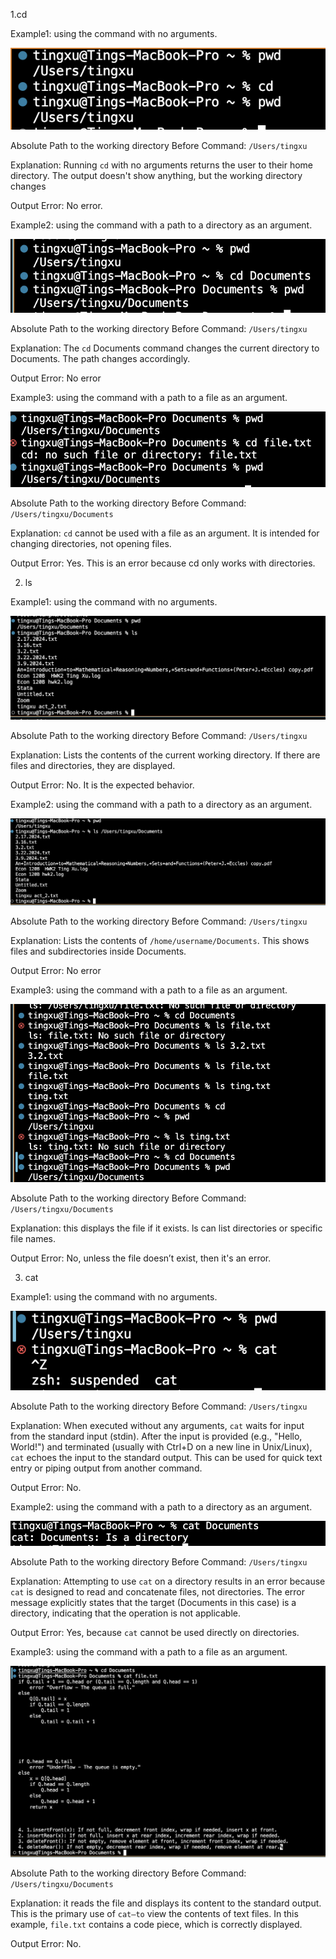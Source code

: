 1.cd

Example1: using the command with no arguments.

![Image](p1.png)

Absolute Path to the working directory Before Command:  `/Users/tingxu`

Explanation: Running `cd` with no arguments returns the user to their home directory. The output doesn't show anything, but the working directory changes

Output Error: No error.


Example2: using the command with a path to a directory as an argument.

![Image](p2.png)

Absolute Path to the working directory Before Command: `/Users/tingxu`

Explanation: The `cd` Documents command changes the current directory to Documents. The path changes accordingly.

Output Error: No error



Example3: using the command with a path to a file as an argument.

![Image](p3.png)

Absolute Path to the working directory Before Command: `/Users/tingxu/Documents`

Explanation: `cd` cannot be used with a file as an argument. It is intended for changing directories, not opening files.

Output Error: Yes. This is an error because cd only works with directories.

2. ls

Example1: using the command with no arguments.

![Image](p4.png)

Absolute Path to the working directory Before Command: `/Users/tingxu`

Explanation: Lists the contents of the current working directory. If there are files and directories, they are displayed.

Output Error: No. It is the expected behavior.



Example2: using the command with a path to a directory as an argument.

![Image](p5.png)

Absolute Path to the working directory Before Command: `/Users/tingxu`

Explanation: Lists the contents of `/home/username/Documents`. This shows files and subdirectories inside Documents.

Output Error: No error



Example3: using the command with a path to a file as an argument.

![Image](p6-1.png)

Absolute Path to the working directory Before Command: `/Users/tingxu/Documents`

Explanation: this displays the file if it exists. ls can list directories or specific file names. 

Output Error: No, unless the file doesn’t exist, then it's an error.

3. cat

Example1: using the command with no arguments.

![Image](p7.png)

Absolute Path to the working directory Before Command: `/Users/tingxu`

Explanation: When executed without any arguments, `cat` waits for input from the standard input (stdin). After the input is provided (e.g., "Hello, World!") and terminated (usually with Ctrl+D on a new line in Unix/Linux), `cat` echoes the input to the standard output. This can be used for quick text entry or piping output from another command.

Output Error: No.




Example2: using the command with a path to a directory as an argument.

![Image](p8.png)

Absolute Path to the working directory Before Command: `/Users/tingxu`

Explanation: Attempting to use `cat` on a directory results in an error because `cat` is designed to read and concatenate files, not directories. The error message explicitly states that the target (Documents in this case) is a directory, indicating that the operation is not applicable.

Output Error: Yes, because `cat` cannot be used directly on directories.



Example3: using the command with a path to a file as an argument.

![Image](p9.png)

Absolute Path to the working directory Before Command: `/Users/tingxu/Documents`

Explanation: it reads the file and displays its content to the standard output. This is the primary use of `cat—to` view the contents of text files. In this example, `file.txt` contains a code piece, which is correctly displayed.

Output Error: No.



